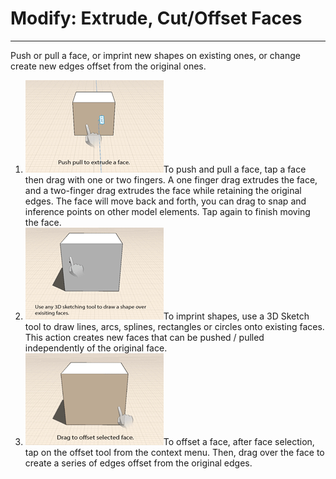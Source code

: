 # Modify: Extrude, Cut/Offset Faces

----

Push or pull a face, or imprint new shapes on existing ones, or change create new edges offset from the original ones.

1. ![](Images/GUID-27EEBE44-4FAF-4525-9DE6-65C730389DE1-low.gif)To push and pull a face, tap a face then drag with one or two fingers. A one finger drag extrudes the face, and a two-finger drag extrudes the face while retaining the original edges. The face will move back and forth, you can drag to snap and inference points on other model elements. Tap again to finish moving the face.
2. ![](Images/GUID-811C951B-1AEC-499A-8F20-2A98DFAD3B93-low.gif)To imprint shapes, use a 3D Sketch tool to draw lines, arcs, splines, rectangles or circles onto existing faces. This action creates new faces that can be pushed / pulled independently of the original face.
3. ![](Images/GUID-B3FC8C8A-71D3-431B-8D12-E61BF13F4EBF-low.gif)To offset a face, after face selection, tap on the offset tool from the context menu. Then, drag over the face to create a series of edges offset from the original edges.
